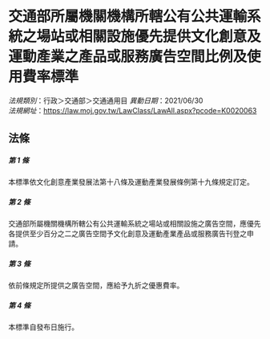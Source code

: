 # 交通部所屬機關機構所轄公有公共運輸系統之場站或相關設施優先提供文化創意及運動產業之產品或服務廣告空間比例及使用費率標準

*法規類別*：行政＞交通部＞交通通用目
*異動日期*：2021/06/30  
*法規網址*：https://law.moj.gov.tw/LawClass/LawAll.aspx?pcode=K0020063



## 法條
##### 第 1 條
本標準依文化創意產業發展法第十八條及運動產業發展條例第十九條規定訂定。

##### 第 2 條
交通部所屬機關機構所轄公有公共運輸系統之場站或相關設施之廣告空間，應優先各提供至少百分之二之廣告空間予文化創意及運動產業產品或服務廣告刊登之申請。

##### 第 3 條
依前條規定所提供之廣告空間，應給予九折之優惠費率。

##### 第 4 條
本標準自發布日施行。


